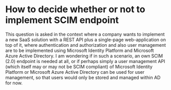 
# How to decide whether or not to implement SCIM endpoint

This question is asked in the context where a company wants to implement a new SaaS solution with a REST API plus a single-page web-application on top of it,
where authentication and authorization and also user management are to be implemented using Microsoft Identity Platform and Microsoft Azure Active Directory.
I am wondering if in such a scenario, an own SCIM (2.0) endpoint is needed at all, or if perhaps simply a user management API (which itself may or may not be SCIM compliant) of Microsoft Identity Platform or Microsoft Azure Active Directory can be used for user management, so that users would only be stored and managed within AD for now.

        